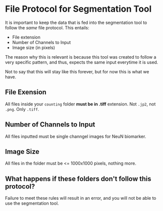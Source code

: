 # File Protocol for Segmentation Tool

It is important to keep the data that is fed into the segmentation tool to follow the *same* file protocol. This entails:
- File extension
- Number of Channels to Input
- Image size (in pixels)

The reason why this is relevant is because this tool was created to follow a very specific pattern, and thus, expects the same input everytime it is used. 

Not to say that this will stay like this forever, but for now this is what we have.

## File Exension
All files inside your `counting` folder **must be in .tiff** extension. 
Not `.jp2`, not `.png`. Only `.tiff`.

## Number of Channels to Input
All files inputted must be single channgel images for NeuN biomarker.

## Image Size
All files in the folder must be <= 1000x1000 pixels, nothing more.

## What happens if these folders don't follow this protocol?
Failure to meet these rules will result in an error, and you will not be able to use the segmentation tool. 